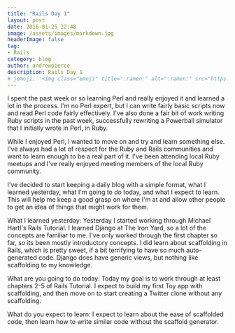 ```yaml
---
title: "Rails Day 1"
layout: post
date: 2016-01-25 22:48
image: /assets/images/markdown.jpg
headerImage: false
tag:
- Rails
category: blog
author: andrewpierce
description: Rails Day 1
# jemoji: '<img class="emoji" title=":ramen:" alt=":ramen:" src="https://assets.github.com/images/icons/emoji/unicode/1f35c.png" height="20" width="20" align="absmiddle">'
---
```

I spent the past week or so learning Perl and really enjoyed it and learned a lot in the process. I'm no Perl expert, but I can write fairly basic scripts now and read Perl code fairly effectively. I've also done a fair bit of work writing Ruby scripts in the past week, successfully rewriting a Powerball simulator that I initially wrote in Perl, in Ruby.

While I enjoyed Perl, I wanted to move on and try and learn something else. I've always had a lot of respect for the Ruby and Rails communities and want to learn enough to be a real part of it. I've been attending local Ruby meetups and I've really enjoyed meeting members of the local Ruby community.

I've decided to start keeping a daily blog with a simple format, what I learned yesterday, what I'm going to do today, and what I expect to learn. This will help me keep a good grasp on where I'm at and allow other people to get an idea of things that might work for them.



What I learned yesterday:
Yesterday I started working through Michael Hartl's Rails Tutorial. I learned Django at The Iron Yard, so a lot of the concepts are familiar to me. I've only worked through the first chapter so far, so its been mostly introductory concepts. I did learn about scaffolding in Rails, which is pretty sweet, if a bit terrifying to have so much auto-generated code. Django does have generic views, but nothing like scaffolding to my knowledge.


What are you going to do today:
Today my goal is to work through at least chapters 2-5 of Rails Tutorial. I expect to build my first Toy app with scaffolding, and then move on to start creating a Twitter clone without any scaffolding.


What do you expect to learn:
I expect to learn about the ease of scaffolded code, then learn how to write similar code without the scaffold generator.
